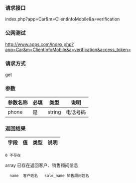 ### **请求接口**
index.php?app=Car&m=ClientInfoMobile&a=verification


### **公网测试**
http://www.apps.com/index.php?app=Car&m=ClientInfoMobile&a=verification&access_token=

### **请求方式**
get


### **参数**
| 参数名称  |必填|   类型  |说明      |
|------|-----|------|------|
| phone| 是 | string|电话号码 |  

### **返回结果**
|字段        |值          |类型    |说明        |
| ---------  |--------    |-------- |--------  |


    0 不存在

array 已存在返回客户、销售顾问信息  
      
      name  客户姓名   sale_name 销售顾问姓名



